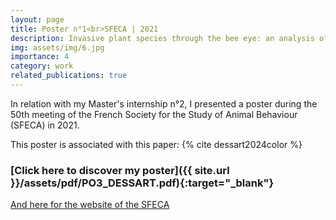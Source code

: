 ```yaml
---
layout: page
title: Poster n°1<br>SFECA | 2021
description: Invasive plant species through the bee eye: an analysis of flower coloration in the French Pyrenees
img: assets/img/6.jpg
importance: 4
category: work
related_publications: true
---
```


In relation with my Master's internship n°2, I presented a poster during the 50th meeting of the French Society for the Study of Animal Behaviour (SFECA) in 2021.

This poster is associated with this paper: {% cite dessart2024color %}

### <span>[Click here to discover my poster]({{ site.url }}/assets/pdf/PO3_DESSART.pdf){:target="\_blank"}</span>

[And here for the website of the SFECA](https://sfecamarseille.sciencesconf.org/)
